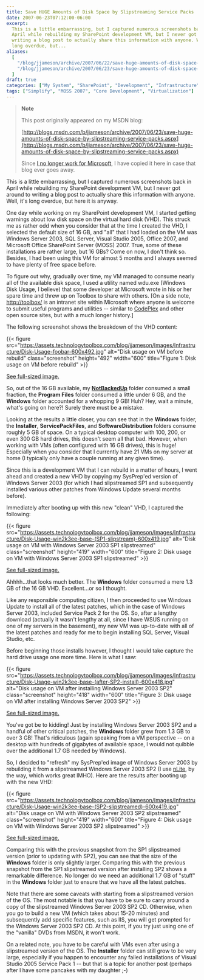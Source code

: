 ```yaml
---
title: Save HUGE Amounts of Disk Space by Slipstreaming Service Packs
date: 2007-06-23T07:12:00-06:00
excerpt:
  This is a little embarrassing, but I captured numerous screenshots back in
  April while rebuilding my SharePoint development VM, but I never got around to
  writing a blog post to actually share this information with anyone. Well, it's
  long overdue, but...
aliases:
  [
    "/blog/jjameson/archive/2007/06/22/save-huge-amounts-of-disk-space-by-slipstreaming-service-packs.aspx",
    "/blog/jjameson/archive/2007/06/23/save-huge-amounts-of-disk-space-by-slipstreaming-service-packs.aspx",
  ]
draft: true
categories: ["My System", "SharePoint", "Development", "Infrastructure"]
tags: ["Simplify", "MOSS 2007", "Core Development", "Virtualization"]
---
```


> **Note**
>
> This post originally appeared on my MSDN blog:
>
> [http://blogs.msdn.com/b/jjameson/archive/2007/06/23/save-huge-amounts-of-disk-space-by-slipstreaming-service-packs.aspx](http://blogs.msdn.com/b/jjameson/archive/2007/06/23/save-huge-amounts-of-disk-space-by-slipstreaming-service-packs.aspx)
>
> Since
> [I no longer work for Microsoft](/blog/jjameson/2011/09/02/last-day-with-microsoft),
> I have copied it here in case that blog ever goes away.

This is a little embarrassing, but I captured numerous screenshots back in April
while rebuilding my SharePoint development VM, but I never got around to writing
a blog post to actually share this information with anyone. Well, it's long
overdue, but here it is anyway.

One day while working on my SharePoint development VM, I started getting
warnings about low disk space on the virtual hard disk (VHD). This struck me as
rather odd when you consider that at the time I created the VHD, I selected the
default size of 16 GB, and "all" that I had loaded on the VM was Windows Server
2003, SQL Server, Visual Studio 2005, Office 2007, and Microsoft Office
SharePoint Server (MOSS) 2007. True, some of these installations are rather
large, but 16 GBs? Come on now, I don't think so. Besides, I had been using this
VM for almost 5 months and I always seemed to have plenty of free space before.

To figure out why, gradually over time, my VM managed to consume nearly all of
the available disk space, I used a utility named wdu.exe (Windows Disk Usage, I
believe) that some developer at Microsoft wrote in his or her spare time and
threw up on Toolbox to share with others.
[On a side note, [http://toolbox/](http://toolbox/) is an intranet site within
Microsoft where anyone is welcome to submit useful programs and utilities --
similar to [CodePlex](http://www.codeplex.com/) and other open source sites, but
with a much longer history.]

The following screenshot shows the breakdown of the VHD content:

{{< figure
src="https://assets.technologytoolbox.com/blog/jjameson/Images/Infrastructure/Disk-Usage-foobar-600x492.jpg"
alt="Disk usage on VM before rebuild" class="screenshot" height="492"
width="600" title="Figure 1: Disk usage on VM before rebuild" >}}

[See full-sized image.](https://assets.technologytoolbox.com/blog/jjameson/Images/Infrastructure/Disk-Usage-foobar-775x635.jpg)

So, out of the 16 GB available, my
[**NotBackedUp**](/blog/jjameson/2007/03/22/backedup-and-notbackedup) folder
consumed a small fraction, the **Program Files** folder consumed a little under
6 GB, and the **Windows** folder accounted for a whopping 9 GB! Huh? Hey, wait a
minute, what's going on here?! Surely there must be a mistake.

Looking at the results a little closer, you can see that in the **Windows**
folder, the **Installer**, **ServicePackFiles**, and **SoftwareDistribution**
folders consume roughly 5 GB of space. On a typical desktop computer with 100,
200, or even 300 GB hard drives, this doesn't seem all that bad. However, when
working with VMs (often configured with 16 GB drives), this is huge! Especially
when you consider that I currently have 21 VMs on my server at home (I typically
only have a couple running at any given time).

Since this is a development VM that I can rebuild in a matter of hours, I went
ahead and created a new VHD by copying my SysPrep'ed version of Windows Server
2003 (for which I had slipstreamed SP1 and subsequently installed various other
patches from Windows Update several months before).

Immediately after booting up with this new "clean" VHD, I captured the
following:

{{< figure
src="https://assets.technologytoolbox.com/blog/jjameson/Images/Infrastructure/Disk-Usage-win2k3ee-base-(SP1-slipstream)-600x419.jpg"
alt="Disk usage on VM with Windows Server 2003 SP1 slipstreamed"
class="screenshot" height="419" width="600"
title="Figure 2: Disk usage on VM with Windows Server 2003 SP1 slipstreamed" >}}

[See full-sized image.](https://assets.technologytoolbox.com/blog/jjameson/Images/Infrastructure/Disk-Usage-win2k3ee-base-%28SP1-slipstream%29-768x536.jpg)

Ahhhh...that looks much better. The **Windows** folder consumed a mere 1.3 GB of
the 16 GB VHD. Excellent...or so I thought.

Like any responsible computing citizen, I then proceeded to use Windows Update
to install all of the latest patches, which in the case of Windows Server 2003,
included Service Pack 2 for the OS. So, after a lengthy download (actually it
wasn't lengthy at all, since I have WSUS running on one of my servers in the
basement), my new VM was up-to-date with all of the latest patches and ready for
me to begin installing SQL Server, Visual Studio, etc.

Before beginning those installs however, I thought I would take capture the hard
drive usage one more time. Here is what I saw:

{{< figure
src="https://assets.technologytoolbox.com/blog/jjameson/Images/Infrastructure/Disk-Usage-win2k3ee-base-(after-SP2-install)-600x418.jpg"
alt="Disk usage on VM after installing Windows Server 2003 SP2"
class="screenshot" height="418" width="600"
title="Figure 3: Disk usage on VM after installing Windows Server 2003 SP2" >}}

[See full-sized image.](https://assets.technologytoolbox.com/blog/jjameson/Images/Infrastructure/Disk-Usage-win2k3ee-base-%28after-SP2-install%29-768x535.jpg)

You've got be to kidding! Just by installing Windows Server 2003 SP2 and a
handful of other critical patches, the **Windows** folder grew from 1.3 GB to
over 3 GB! That's ridiculous (again speaking from a VM perspective -- on a
desktop with hundreds of gigabytes of available space, I would not quibble over
the additional 1.7 GB needed by Windows).

So, I decided to "refresh" my SysPrep'ed image of Windows Server 2003 by
rebuilding it from a slipstreamed Windows Server 2003 SP2 (I use
[nLite](http://www.nliteos.com/), by the way, which works great IMHO). Here are
the results after booting up with the new VHD:

{{< figure
src="https://assets.technologytoolbox.com/blog/jjameson/Images/Infrastructure/Disk-Usage-win2k3ee-base-(SP2-slipstreamed)-600x419.jpg"
alt="Disk usage on VM with Windows Server 2003 SP2 slipstreamed"
class="screenshot" height="419" width="600"
title="Figure 4: Disk usage on VM with Windows Server 2003 SP2 slipstreamed" >}}

[See full-sized image.](https://assets.technologytoolbox.com/blog/jjameson/Images/Infrastructure/Disk-Usage-win2k3ee-base-%28SP2-slipstreamed%29-767x536.jpg)

Comparing this with the previous snapshot from the SP1 slipstreamed version
(prior to updating with SP2), you can see that the size of the **Windows**
folder is only slightly larger. Comparing this with the previous snapshot from
the SP1 slipstreamed version after installing SP2 shows a remarkable difference.
No longer do we need an additional 1.7 GB of "stuff" in the **Windows** folder
just to ensure that we have all the latest patches.

Note that there are some caveats with starting from a slipstreamed version of
the OS. The most notable is that you have to be sure to carry around a copy of
the slipstreamed Windows Server 2003 SP2 CD. Otherwise, when you go to build a
new VM (which takes about 15-20 minutes) and subsequently add specific features,
such as IIS, you will get prompted for the Windows Server 2003 SP2 CD. At this
point, if you try just using one of the "vanilla" DVDs from MSDN, it won't work.

On a related note, you have to be careful with VMs even after using a
slipstreamed version of the OS. The **Installer** folder can still grow to be
very large, especially if you happen to encounter any failed installations of
Visual Studio 2005 Service Pack 1 -- but that is a topic for another post
(perhaps after I have some pancakes with my daughter ;-)
